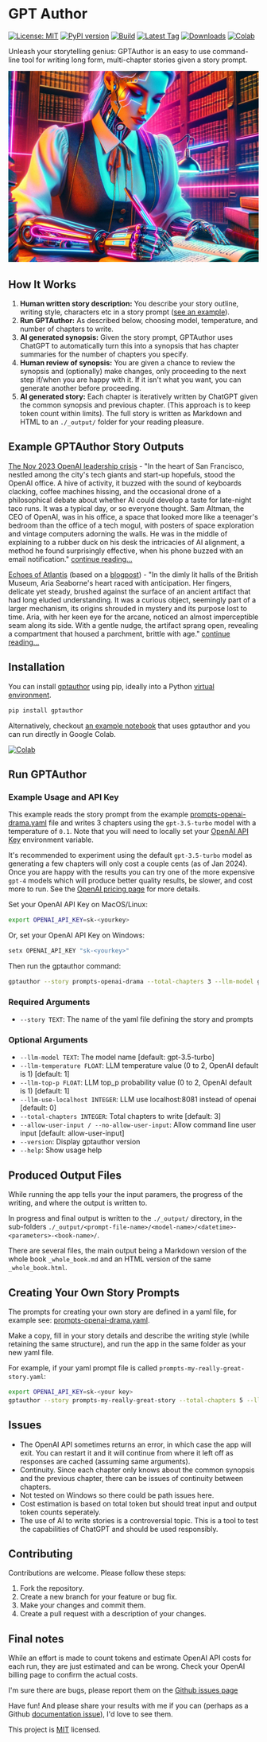 # GPT Author

[![License: MIT](https://img.shields.io/badge/license-MIT-green.svg)](https://opensource.org/licenses/MIT)
[![PyPI version](https://badge.fury.io/py/gptauthor.svg?1)](https://badge.fury.io/py/gptauthor)
[![Build](https://github.com/dylanhogg/gptauthor/workflows/build/badge.svg)](https://github.com/dylanhogg/gptauthor/actions/workflows/python-poetry-app.yml)
[![Latest Tag](https://img.shields.io/github/v/tag/dylanhogg/gptauthor)](https://github.com/dylanhogg/gptauthor/tags)
[![Downloads](https://static.pepy.tech/badge/gptauthor)](https://pepy.tech/project/gptauthor)
[![Colab](https://colab.research.google.com/assets/colab-badge.svg)](https://colab.research.google.com/github/dylanhogg/gptauthor/blob/master/notebooks/gptauthor_colab_custom_story.ipynb)

Unleash your storytelling genius: GPTAuthor is an easy to use command-line tool for writing long form, multi-chapter stories given a story prompt.

![A GPT human cybord writing a manuscript](https://github.com/dylanhogg/gptauthor/blob/main/docs/img/header.jpg?raw=true)

## How It Works

1. **Human written story description:** You describe your story outline, writing style, characters etc in a story prompt ([see an example](https://github.com/dylanhogg/gptauthor/blob/main/gptauthor/prompts-openai-drama.yaml)).
1. **Run GPTAuthor:** As described below, choosing model, temperature, and number of chapters to write.
1. **AI generated synopsis:** Given the story prompt, GPTAuthor uses ChatGPT to automatically turn this into a synopsis that has chapter summaries for the number of chapters you specify.
1. **Human review of synopsis:** You are given a chance to review the synopsis and (optionally) make changes, only proceeding to the next step if/when you are happy with it. If it isn't what you want, you can generate another before proceeding.
1. **AI generated story:** Each chapter is iteratively written by ChatGPT given the common synopsis and previous chapter. (This approach is to keep token count within limits).
   The full story is written as Markdown and HTML to an `./_output/` folder for your reading pleasure.

## Example GPTAuthor Story Outputs

[The Nov 2023 OpenAI leadership crisis](https://github.com/dylanhogg/gptauthor/blob/main/samples/openai-drama-20240131-224810-v0.5.0-gpt-4-0125-preview.md) -
"In the heart of San Francisco, nestled among the city's tech giants and start-up hopefuls, stood the OpenAI office. A hive of activity, it buzzed with the sound of keyboards clacking, coffee machines hissing, and the occasional drone of a philosophical debate about whether AI could develop a taste for late-night taco runs. It was a typical day, or so everyone thought. Sam Altman, the CEO of OpenAI, was in his office, a space that looked more like a teenager's bedroom than the office of a tech mogul, with posters of space exploration and vintage computers adorning the walls. He was in the middle of explaining to a rubber duck on his desk the intricacies of AI alignment, a method he found surprisingly effective, when his phone buzzed with an email notification." [continue reading...](https://github.com/dylanhogg/gptauthor/blob/main/samples/openai-drama-20240131-224810-v0.5.0-gpt-4-0125-preview.md)

[Echoes of Atlantis](https://github.com/dylanhogg/gptauthor/blob/main/samples/echoes-of-atlantis--v1.0.0-gpt-4-0125-preview.md) (based on a [blogpost](https://medium.com/@chiaracoetzee/generating-a-full-length-work-of-fiction-with-gpt-4-4052cfeddef3)) - "In the dimly lit halls of the British Museum, Aria Seaborne's heart raced with anticipation. Her fingers, delicate yet steady, brushed against the surface of an ancient artifact that had long eluded understanding. It was a curious object, seemingly part of a larger mechanism, its origins shrouded in mystery and its purpose lost to time. Aria, with her keen eye for the arcane, noticed an almost imperceptible seam along its side. With a gentle nudge, the artifact sprang open, revealing a compartment that housed a parchment, brittle with age." [continue reading...](https://github.com/dylanhogg/gptauthor/blob/main/samples/echoes-of-atlantis--v1.0.0-gpt-4-0125-preview.md)

## Installation

You can install [gptauthor](https://pypi.org/project/gptauthor/) using pip, ideally into a Python [virtual environment](https://realpython.com/python-virtual-environments-a-primer/#create-it).

```bash
pip install gptauthor
```

Alternatively, checkout [an example notebook](https://github.com/dylanhogg/gptauthor/blob/main/notebooks/gptauthor_colab_custom_story.ipynb) that uses gptauthor and you can run directly in Google Colab.

[![Colab](https://colab.research.google.com/assets/colab-badge.svg)](https://colab.research.google.com/github/dylanhogg/gptauthor/blob/master/notebooks/gptauthor_colab_custom_story.ipynb)

## Run GPTAuthor

### Example Usage and API Key

This example reads the story prompt from the example [prompts-openai-drama.yaml](https://github.com/dylanhogg/gptauthor/blob/main/gptauthor/prompts-openai-drama.yaml) file and writes 3 chapters using the `gpt-3.5-turbo` model with a temperature of `0.1`. Note that you will need to locally set your [OpenAI API Key](https://help.openai.com/en/articles/4936850-where-do-i-find-my-api-key) environment variable.

It's recommended to experiment using the default `gpt-3.5-turbo` model as generating a few chapters will only cost a couple cents (as of Jan 2024). Once you are happy with the results you can try one of the more expensive `gpt-4` models which will produce better quality results, be slower, and cost more to run. See the [OpenAI pricing page](https://openai.com/pricing#language-models) for more details.

Set your OpenAI API Key on MacOS/Linux:

```bash
export OPENAI_API_KEY=sk-<yourkey>
```

Or, set your OpenAI API Key on Windows:

```bash
setx OPENAI_API_KEY "sk-<yourkey>"
```

Then run the gptauthor command:

```bash
gptauthor --story prompts-openai-drama --total-chapters 3 --llm-model gpt-3.5-turbo --llm-temperature 0.1
```

### Required Arguments

- `--story TEXT`: The name of the yaml file defining the story and prompts

### Optional Arguments

- `--llm-model TEXT`: The model name [default: gpt-3.5-turbo]
- `--llm-temperature FLOAT`: LLM temperature value (0 to 2, OpenAI default is 1) [default: 1]
- `--llm-top-p FLOAT`: LLM top_p probability value (0 to 2, OpenAI default is 1) [default: 1]
- `--llm-use-localhost INTEGER`: LLM use localhost:8081 instead of openai [default: 0]
- `--total-chapters INTEGER`: Total chapters to write [default: 3]
- `--allow-user-input / --no-allow-user-input`: Allow command line user input [default: allow-user-input]
- `--version`: Display gptauthor version
- `--help`: Show usage help

## Produced Output Files

While running the app tells your the input paramers, the progress of the writing, and where the output is written to.

In progress and final output is written to the `./_output/` directory, in the sub-folders `./_output/<prompt-file-name>/<model-name>/<datetime>-<parameters>-<book-name>/`.

There are several files, the main output being a Markdown version of the whole book `_whole_book.md` and an HTML version of the same `_whole_book.html`.

## Creating Your Own Story Prompts

The prompts for creating your own story are defined in a yaml file, for example see: [prompts-openai-drama.yaml](https://github.com/dylanhogg/gptauthor/blob/main/gptauthor/prompts-openai-drama.yaml).

Make a copy, fill in your story details and describe the writing style (while retaining the same structure), and run the app in the same folder as your new yaml file.

For example, if your yaml prompt file is called `prompts-my-really-great-story.yaml`:

```bash
export OPENAI_API_KEY=sk-<your key>
gptauthor --story prompts-my-really-great-story --total-chapters 5 --llm-model gpt-3.5-turbo --llm-temperature 0.1
```

## Issues

- The OpenAI API sometimes returns an error, in which case the app will exit. You can restart it and it will continue from where it left off as responses are cached (assuming same arguments).
- Continuity. Since each chapter only knows about the common synopsis and the previous chapter, there can be issues of continuity between chapters.
- Not tested on Windows so there could be path issues here.
- Cost estimation is based on total token but should treat input and output token counts seperately.
- The use of AI to write stories is a controversial topic. This is a tool to test the capabilities of ChatGPT and should be used responsibly.

## Contributing

Contributions are welcome. Please follow these steps:

1. Fork the repository.
2. Create a new branch for your feature or bug fix.
3. Make your changes and commit them.
4. Create a pull request with a description of your changes.

## Final notes

While an effort is made to count tokens and estimate OpenAI API costs for each run, they are just estimated and can be wrong. Check your OpenAI billing page to confirm the actual costs.

I'm sure there are bugs, please report them on the [Github issues page](https://github.com/dylanhogg/gptauthor/issues)

Have fun! And please share your results with me if you can (perhaps as a Github [documentation issue](https://github.com/dylanhogg/gptauthor/labels/documentation)), I'd love to see them.

This project is [MIT](https://github.com/dylanhogg/gptauthor/blob/main/LICENSE) licensed.
